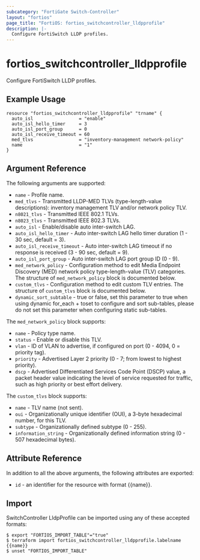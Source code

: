 ```yaml
---
subcategory: "FortiGate Switch-Controller"
layout: "fortios"
page_title: "FortiOS: fortios_switchcontroller_lldpprofile"
description: |-
  Configure FortiSwitch LLDP profiles.
---
```


# fortios_switchcontroller_lldpprofile
Configure FortiSwitch LLDP profiles.

## Example Usage

```hcl
resource "fortios_switchcontroller_lldpprofile" "trname" {
  auto_isl                 = "enable"
  auto_isl_hello_timer     = 3
  auto_isl_port_group      = 0
  auto_isl_receive_timeout = 60
  med_tlvs                 = "inventory-management network-policy"
  name                     = "1"
}
```

## Argument Reference


The following arguments are supported:

* `name` - Profile name.
* `med_tlvs` - Transmitted LLDP-MED TLVs (type-length-value descriptions): inventory management TLV and/or network policy TLV.
* `n8021_tlvs` - Transmitted IEEE 802.1 TLVs.
* `n8023_tlvs` - Transmitted IEEE 802.3 TLVs.
* `auto_isl` - Enable/disable auto inter-switch LAG.
* `auto_isl_hello_timer` - Auto inter-switch LAG hello timer duration (1 - 30 sec, default = 3).
* `auto_isl_receive_timeout` - Auto inter-switch LAG timeout if no response is received (3 - 90 sec, default = 9).
* `auto_isl_port_group` - Auto inter-switch LAG port group ID (0 - 9).
* `med_network_policy` - Configuration method to edit Media Endpoint Discovery (MED) network policy type-length-value (TLV) categories. The structure of `med_network_policy` block is documented below.
* `custom_tlvs` - Configuration method to edit custom TLV entries. The structure of `custom_tlvs` block is documented below.
* `dynamic_sort_subtable` - true or false, set this parameter to true when using dynamic for_each + toset to configure and sort sub-tables, please do not set this parameter when configuring static sub-tables.

The `med_network_policy` block supports:

* `name` - Policy type name.
* `status` - Enable or disable this TLV.
* `vlan` - ID of VLAN to advertise, if configured on port (0 - 4094, 0 = priority tag).
* `priority` - Advertised Layer 2 priority (0 - 7; from lowest to highest priority).
* `dscp` - Advertised Differentiated Services Code Point (DSCP) value, a packet header value indicating the level of service requested for traffic, such as high priority or best effort delivery.

The `custom_tlvs` block supports:

* `name` - TLV name (not sent).
* `oui` - Organizationally unique identifier (OUI), a 3-byte hexadecimal number, for this TLV.
* `subtype` - Organizationally defined subtype (0 - 255).
* `information_string` - Organizationally defined information string (0 - 507 hexadecimal bytes).


## Attribute Reference

In addition to all the above arguments, the following attributes are exported:
* `id` - an identifier for the resource with format {{name}}.

## Import

SwitchController LldpProfile can be imported using any of these accepted formats:
```
$ export "FORTIOS_IMPORT_TABLE"="true"
$ terraform import fortios_switchcontroller_lldpprofile.labelname {{name}}
$ unset "FORTIOS_IMPORT_TABLE"
```
